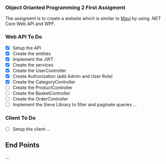 

### Object Orianted Programming 2 First Assigment
The assigment is to create a website which is similar to [Mavi](https://mavi.com/en) by using .NET Core Web API and WPF.  

### Web API To Do
- [x] Setup the API
- [x] Create the entities
- [x] Implement the JWT
- [x] Create the services
- [x] Create the UserController
- [x] Create Authorization (add Admin and User Role)
- [x] Create the CategoryController
- [ ] Create the ProductController
- [ ] Create the BasketController
- [ ] Create the OrderController
- [ ] Implement the Sieve Library to filter and paginate queries
...

### Client To Do
- [ ] Setup the client
...



## End Points

...